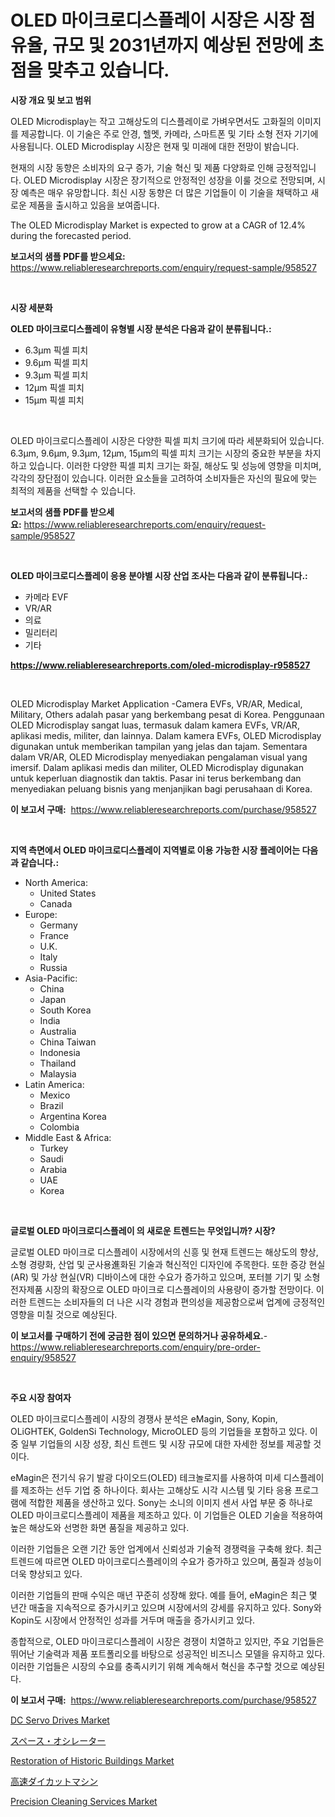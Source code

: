 <p><h1>OLED 마이크로디스플레이 시장은 시장 점유율, 규모 및 2031년까지 예상된 전망에 초점을 맞추고 있습니다.</h1></p><p><strong>시장 개요 및 보고 범위</strong></p>
<p><p>OLED Microdisplay는 작고 고해상도의 디스플레이로 가벼우면서도 고화질의 이미지를 제공합니다. 이 기술은 주로 안경, 헬멧, 카메라, 스마트폰 및 기타 소형 전자 기기에 사용됩니다. OLED Microdisplay 시장은 현재 및 미래에 대한 전망이 밝습니다.</p><p>현재의 시장 동향은 소비자의 요구 증가, 기술 혁신 및 제품 다양화로 인해 긍정적입니다. OLED Microdisplay 시장은 장기적으로 안정적인 성장을 이룰 것으로 전망되며, 시장 예측은 매우 유망합니다. 최신 시장 동향은 더 많은 기업들이 이 기술을 채택하고 새로운 제품을 출시하고 있음을 보여줍니다.</p><p>The OLED Microdisplay Market is expected to grow at a CAGR of 12.4% during the forecasted period.</p></p>
<p><strong>보고서의 샘플 PDF를 받으세요:</strong> <a href="https://www.reliableresearchreports.com/enquiry/request-sample/958527">https://www.reliableresearchreports.com/enquiry/request-sample/958527</a></p>
<p>&nbsp;</p>
<p><strong>시장 세분화</strong></p>
<p><strong>OLED 마이크로디스플레이 유형별 시장 분석은 다음과 같이 분류됩니다.:</strong></p>
<p><ul><li>6.3µm 픽셀 피치</li><li>9.6µm 픽셀 피치</li><li>9.3µm 픽셀 피치</li><li>12µm 픽셀 피치</li><li>15µm 픽셀 피치</li></ul></p>
<p>&nbsp;</p>
<p><p>OLED 마이크로디스플레이 시장은 다양한 픽셀 피치 크기에 따라 세분화되어 있습니다. 6.3µm, 9.6µm, 9.3µm, 12µm, 15µm의 픽셀 피치 크기는 시장의 중요한 부분을 차지하고 있습니다. 이러한 다양한 픽셀 피치 크기는 화질, 해상도 및 성능에 영향을 미치며, 각각의 장단점이 있습니다. 이러한 요소들을 고려하여 소비자들은 자신의 필요에 맞는 최적의 제품을 선택할 수 있습니다.</p></p>
<p><strong>보고서의 샘플 PDF를 받으세요:</strong>&nbsp;<a href="https://www.reliableresearchreports.com/enquiry/request-sample/958527">https://www.reliableresearchreports.com/enquiry/request-sample/958527</a></p>
<p>&nbsp;</p>
<p><strong> OLED 마이크로디스플레이 응용 분야별 시장 산업 조사는 다음과 같이 분류됩니다.:</strong></p>
<p><ul><li>카메라 EVF</li><li>VR/AR</li><li>의료</li><li>밀리터리</li><li>기타</li></ul></p>
<p><strong><a href="https://www.reliableresearchreports.com/oled-microdisplay-r958527">https://www.reliableresearchreports.com/oled-microdisplay-r958527</a></strong></p>
<p>&nbsp;</p>
<p><p>OLED Microdisplay Market Application -Camera EVFs, VR/AR, Medical, Military, Others adalah pasar yang berkembang pesat di Korea. Penggunaan OLED Microdisplay sangat luas, termasuk dalam kamera EVFs, VR/AR, aplikasi medis, militer, dan lainnya. Dalam kamera EVFs, OLED Microdisplay digunakan untuk memberikan tampilan yang jelas dan tajam. Sementara dalam VR/AR, OLED Microdisplay menyediakan pengalaman visual yang imersif. Dalam aplikasi medis dan militer, OLED Microdisplay digunakan untuk keperluan diagnostik dan taktis. Pasar ini terus berkembang dan menyediakan peluang bisnis yang menjanjikan bagi perusahaan di Korea.</p></p>
<p><strong>이 보고서 구매:</strong>&nbsp; <a href="https://www.reliableresearchreports.com/purchase/958527">https://www.reliableresearchreports.com/purchase/958527</a></p>
<p>&nbsp;</p>
<p><strong>지역 측면에서 OLED 마이크로디스플레이 지역별로 이용 가능한 시장 플레이어는 다음과 같습니다.:</strong></p>
<p><ul>
    <li>
        North America:
        <ul>
            <li>United States</li>
            <li>Canada</li>
        </ul>
    </li>
    <li>
        Europe:
        <ul>
            <li>Germany</li>
            <li>France</li>
            <li>U.K.</li>
            <li>Italy</li>
            <li>Russia</li>
        </ul>
    </li>
    <li>
        Asia-Pacific:
        <ul>
            <li>China</li>
            <li>Japan</li>
            <li>South Korea</li>
            <li>India</li>
            <li>Australia</li>
            <li>China Taiwan</li>
            <li>Indonesia</li>
            <li>Thailand</li>
            <li>Malaysia</li>
        </ul>
    </li>
    <li>
        Latin America:
        <ul>
            <li>Mexico</li>
            <li>Brazil</li>
            <li>Argentina Korea</li>
            <li>Colombia</li>
        </ul>
    </li>
    <li>
        Middle East & Africa:
        <ul>
            <li>Turkey</li>
            <li>Saudi</li>
            <li>Arabia</li>
            <li>UAE</li>
            <li>Korea</li>
        </ul>
    </li>
    </ul></p>
<p>&nbsp;</p>
<p><strong>글로벌 OLED 마이크로디스플레이 의 새로운 트렌드는 무엇입니까? 시장?</strong></p>
<p><p>글로벌 OLED 마이크로 디스플레이 시장에서의 신흥 및 현재 트렌드는 해상도의 향상, 소형 경량화, 산업 및 군사용進화된 기술과 혁신적인 디자인에 주목한다. 또한 증강 현실(AR) 및 가상 현실(VR) 디바이스에 대한 수요가 증가하고 있으며, 포터블 기기 및 소형 전자제품 시장의 확장으로 OLED 마이크로 디스플레이의 사용량이 증가할 전망이다. 이러한 트렌드는 소비자들의 더 나은 시각 경험과 편의성을 제공함으로써 업계에 긍정적인 영향을 미칠 것으로 예상된다.</p></p>
<p><strong>이 보고서를 구매하기 전에 궁금한 점이 있으면 문의하거나 공유하세요.</strong>- <a href="https://www.reliableresearchreports.com/enquiry/pre-order-enquiry/958527">https://www.reliableresearchreports.com/enquiry/pre-order-enquiry/958527</a></p>
<p>&nbsp;</p>
<p><strong>주요 시장 참여자</strong></p>
<p><p>OLED 마이크로디스플레이 시장의 경쟁사 분석은 eMagin, Sony, Kopin, OLiGHTEK, GoldenSi Technology, MicroOLED 등의 기업들을 포함하고 있다. 이 중 일부 기업들의 시장 성장, 최신 트렌드 및 시장 규모에 대한 자세한 정보를 제공할 것이다.</p><p>eMagin은 전기식 유기 발광 다이오드(OLED) 테크놀로지를 사용하여 미세 디스플레이를 제조하는 선두 기업 중 하나이다. 회사는 고해상도 시각 시스템 및 기타 응용 프로그램에 적합한 제품을 생산하고 있다. Sony는 소니의 이미지 센서 사업 부문 중 하나로 OLED 마이크로디스플레이 제품을 제조하고 있다. 이 기업들은 OLED 기술을 적용하여 높은 해상도와 선명한 화면 품질을 제공하고 있다.</p><p>이러한 기업들은 오랜 기간 동안 업계에서 신뢰성과 기술적 경쟁력을 구축해 왔다. 최근 트렌드에 따르면 OLED 마이크로디스플레이의 수요가 증가하고 있으며, 품질과 성능이 더욱 향상되고 있다.</p><p>이러한 기업들의 판매 수익은 매년 꾸준히 성장해 왔다. 예를 들어, eMagin은 최근 몇 년간 매출을 지속적으로 증가시키고 있으며 시장에서의 강세를 유지하고 있다. Sony와 Kopin도 시장에서 안정적인 성과를 거두며 매출을 증가시키고 있다.</p><p>종합적으로, OLED 마이크로디스플레이 시장은 경쟁이 치열하고 있지만, 주요 기업들은 뛰어난 기술력과 제품 포트폴리오를 바탕으로 성공적인 비즈니스 모델을 유지하고 있다. 이러한 기업들은 시장의 수요를 충족시키기 위해 계속해서 혁신을 추구할 것으로 예상된다.</p></p>
<p><strong>이 보고서 구매:</strong>&nbsp;&nbsp;<a href="https://www.reliableresearchreports.com/purchase/958527">https://www.reliableresearchreports.com/purchase/958527</a></p>
<p><p><a href="https://adventurous-uranium-ef9.notion.site/DC-Servo-Drives-Market-Size-Reveals-the-Best-Marketing-Channels-In-Global-Industry-0bfdf2ccea9143fc80b1e4599658de68">DC Servo Drives Market</a></p><p><a href="https://github.com/gfggqjbfys368009/Market-Research-Report-List-1/blob/main/606519924987.md">スペース・オシレーター</a></p><p><a href="https://github.com/eeaveuhhh/Market-Research-Report-List-2/blob/main/restoration-of-historic-buildings-market.md">Restoration of Historic Buildings Market</a></p><p><a href="https://github.com/qwpelcjko9242629/Market-Research-Report-List-1/blob/main/434788224986.md">高速ダイカットマシン</a></p><p><a href="https://github.com/khayangel/Market-Research-Report-List-2/blob/main/precision-cleaning-services-market.md">Precision Cleaning Services Market</a></p></p>